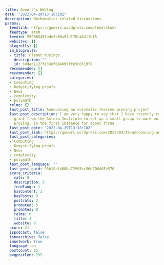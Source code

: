 ```yaml
---
title: Gowers's Weblog
date: "2022-04-29T13:18:10Z"
description: Mathematics related discussions
params:
  feedlink: https://gowers.wordpress.com/feed/atom/
  feedtype: atom
  feedid: 55906845fbde3c08a9fd178b46411bf5
  websites: {}
  blogrolls: []
  in_blogrolls:
  - title: Planet Musings
    description: ""
    id: 60dad1127fe33ef684b95ffe5b6f1978
  recommended: []
  recommender: []
  categories:
  - Computing
  - Demystifying proofs
  - News
  - complexity
  - polymath
  relme: {}
  last_post_title: Announcing an automatic theorem proving project
  last_post_description: I am very happy to say that I have recently received a generous
    grant from the Astera Institute to set up a small group to work on automatic theorem
    proving, in the first instance for about three
  last_post_date: "2022-04-29T13:18:10Z"
  last_post_link: https://gowers.wordpress.com/2022/04/28/announcing-an-automatic-theorem-proving-project/
  last_post_categories:
  - Computing
  - Demystifying proofs
  - News
  - complexity
  - polymath
  last_post_language: ""
  last_post_guid: 98b18ef468ba72965ec56d706465b570
  score_criteria:
    cats: 0
    description: 3
    feedlangs: 1
    hasContent: 3
    hasPosts: 3
    postcats: 3
    promoted: 5
    promotes: 0
    relme: 0
    title: 3
    website: 0
  score: 21
  ispodcast: false
  isnoarchive: false
  innetwork: true
  language: en
  postcount: 25
  avgpostlen: 295
---
```

